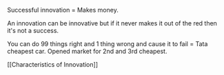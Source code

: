 Successful innovation = Makes money.

An innovation can be innovative but if it never makes it out of the red then it's not a success. 

You can do 99 things right and 1 thing wrong and cause it to fail = Tata cheapest car. 
Opened market for 2nd and 3rd cheapest. 



[[Characteristics of Innovation]]